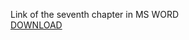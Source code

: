 Link of the seventh chapter in MS WORD
<br/>[DOWNLOAD](https://github.com/KovalenkoKonstantin/Head-First/raw/master/src/ch7/Head%20First%20Java%2C%203rd%20Edition%20Chapter%207.docx)
